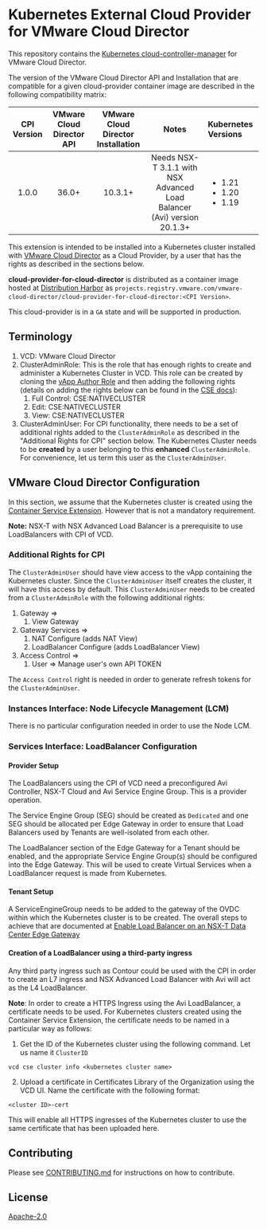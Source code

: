 # Kubernetes External Cloud Provider for VMware Cloud Director
This repository contains the [Kubernetes cloud-controller-manager](https://kubernetes.io/docs/concepts/architecture/cloud-controller/) for VMware Cloud Director.

The version of the VMware Cloud Director API and Installation that are compatible for a given cloud-provider container image are described in the following compatibility matrix:

| CPI Version | VMware Cloud Director API | VMware Cloud Director Installation | Notes | Kubernetes Versions |
| :---------: | :-----------------------: | :--------------------------------: | :---: | :------------------ |
| 1.0.0 | 36.0+ | 10.3.1+ | Needs NSX-T 3.1.1 with NSX Advanced Load Balancer (Avi) version 20.1.3+ |<ul><li>1.21</li><li>1.20</li><li>1.19</li></ul>|

This extension is intended to be installed into a Kubernetes cluster installed with [VMware Cloud Director](https://www.vmware.com/products/cloud-director.html) as a Cloud Provider, by a user that has the rights as described in the sections below.

**cloud-provider-for-cloud-director** is distributed as a container image hosted at [Distribution Harbor](https://projects.registry.vmware.com) as `projects.registry.vmware.com/vmware-cloud-director/cloud-provider-for-cloud-director:<CPI Version>`.

This cloud-provider is in a `GA` state and will be supported in production.

## Terminology
1. VCD: VMware Cloud Director
2. ClusterAdminRole: This is the role that has enough rights to create and administer a Kubernetes Cluster in VCD. This role can be created by cloning the [vApp Author Role](https://docs.vmware.com/en/VMware-Cloud-Director/10.3/VMware-Cloud-Director-Tenant-Portal-Guide/GUID-BC504F6B-3D38-4F25-AACF-ED584063754F.html) and then adding the following rights (details on adding the rights below can be found in the [CSE docs](https://github.com/rocknes/container-service-extension/blob/cse_3_1_docs/docs/cse3_1/RBAC.md#additional-required-rights)):
    1. Full Control: CSE:NATIVECLUSTER
    2. Edit: CSE:NATIVECLUSTER
    3. View: CSE:NATIVECLUSTER
3. ClusterAdminUser: For CPI functionality, there needs to be a set of additional rights added to the `ClusterAdminRole` as described in the "Additional Rights for CPI" section below. The Kubernetes Cluster needs to be **created** by a user belonging to this **enhanced** `ClusterAdminRole`. For convenience, let us term this user as the `ClusterAdminUser`.

## VMware Cloud Director Configuration
In this section, we assume that the Kubernetes cluster is created using the [Container Service Extension](https://github.com/vmware/container-service-extension). However that is not a mandatory requirement.

**Note:** NSX-T with NSX Advanced Load Balancer is a prerequisite to use LoadBalancers with CPI of VCD.

### Additional Rights for CPI
The `ClusterAdminUser` should have view access to the vApp containing the Kubernetes cluster. Since the `ClusterAdminUser` itself creates the cluster, it will have this access by default.
This `ClusterAdminUser` needs to be created from a `ClusterAdminRole` with the following additional rights:

1. Gateway =>
    1. View Gateway
2. Gateway Services =>
    1. NAT Configure (adds NAT View)
    2. LoadBalancer Configure (adds LoadBalancer View)
3. Access Control =>
    1. User => Manage user's own API TOKEN

The `Access Control` right is needed in order to generate refresh tokens for the `ClusterAdminUser`.

### Instances Interface: Node Lifecycle Management (LCM)
There is no particular configuration needed in order to use the Node LCM.

### Services Interface: LoadBalancer Configuration

#### Provider Setup
The LoadBalancers using the CPI of VCD need a preconfigured Avi Controller, NSX-T Cloud and Avi Service Engine Group. This is a provider operation.

The Service Engine Group (SEG) should be created as `Dedicated` and one SEG should be allocated per Edge Gateway in order to ensure that Load Balancers used by Tenants are well-isolated from each other.

The LoadBalancer section of the Edge Gateway for a Tenant should be enabled, and the appropriate Service Engine Group(s) should be configured into the Edge Gateway. This will be used to create Virtual Services when a LoadBalancer request is made from Kubernetes.

#### Tenant Setup
A ServiceEngineGroup needs to be added to the gateway of the OVDC within which the Kubernetes cluster is to be created. The overall steps to achieve that are documented at [Enable Load Balancer on an NSX-T Data Center Edge Gateway](https://docs.vmware.com/en/VMware-Cloud-Director/10.3/VMware-Cloud-Director-Service-Provider-Admin-Portal-Guide/GUID-1784B96B-20F8-4E4D-BF33-86D2264EDBCF.html)

#### Creation of a LoadBalancer using a third-party ingress
Any third party ingress such as Contour could be used with the CPI in order to create an L7 ingress and NSX Advanced Load Balancer with Avi will act as the L4 LoadBalancer.

**Note**: In order to create a HTTPS Ingress using the Avi LoadBalancer, a certificate needs to be used. For Kubernetes clusters created using the Container Service Extension, the certificate needs to be named in a particular way as follows:
1. Get the ID of the Kubernetes cluster using the following command. Let us name it `ClusterID`
```
vcd cse cluster info <kubernetes cluster name>
```
2. Upload a certificate in Certificates Library of the Organization using the VCD UI. Name the certificate with the following format:
```
<cluster ID>-cert
```

This will enable all HTTPS ingresses of the Kubernetes cluster to use the same certificate that has been uploaded here.

## Contributing
Please see [CONTRIBUTING.md](CONTRIBUTING.md) for instructions on how to contribute.

## License
[Apache-2.0](LICENSE.txt)
